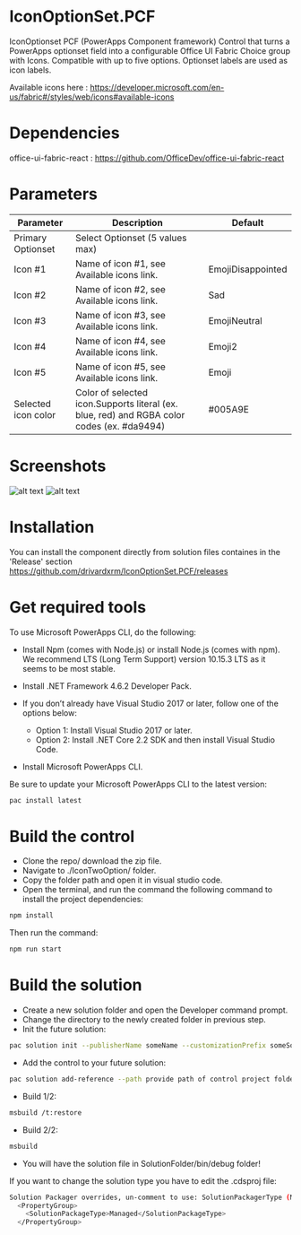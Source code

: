 # IconOptionSet.PCF
IconOptionset PCF (PowerApps Component framework) Control that turns a PowerApps optionset field into a configurable Office UI Fabric Choice group with Icons. Compatible with up to five options. Optionset labels are used as icon labels.

Available icons here : https://developer.microsoft.com/en-us/fabric#/styles/web/icons#available-icons 

# Dependencies
office-ui-fabric-react : https://github.com/OfficeDev/office-ui-fabric-react

# Parameters
| Parameter         | Description                                                                                  | Default     |
|-------------------|----------------------------------------------------------------------------------------------|----------   |
| Primary Optionset  | Select Optionset (5 values max)                                                             |             |
| Icon #1    | Name of icon #1, see Available icons link.                                                         | EmojiDisappointed|
| Icon #2   | Name of icon #2, see Available icons link.                                                         | Sad   |
| Icon #3    | Name of icon #3, see Available icons link.                                                        | EmojiNeutral     |
| Icon #4   | Name of icon #4, see Available icons link.                                                              | Emoji2        |
| Icon #5| Name of icon #5, see Available icons link.    | Emoji      |
| Selected icon color| Color of selected icon.Supports literal (ex. blue, red) and RGBA color codes (ex. #da9494)   | #005A9E      |

# Screenshots
![alt text](https://github.com/drivardxrm/IconOptionSet.PCF/blob/master/IconOptionSet.png?raw=true)
![alt text](https://github.com/drivardxrm/IconOptionSet.PCF/blob/master/iconoptionset.gif?raw=true)

# Installation
You can install the component directly from solution files containes in the 'Release' section
https://github.com/drivardxrm/IconOptionSet.PCF/releases

# Get required tools

To use Microsoft PowerApps CLI, do the following:

* Install Npm (comes with Node.js) or install Node.js (comes with npm). We recommend LTS (Long Term Support) version 10.15.3 LTS as it seems to be most stable.

* Install .NET Framework 4.6.2 Developer Pack.

* If you don’t already have Visual Studio 2017 or later, follow one of the options below:

  * Option 1: Install Visual Studio 2017 or later.
  * Option 2: Install .NET Core 2.2 SDK and then install Visual Studio Code.
* Install Microsoft PowerApps CLI.

Be sure to update your Microsoft PowerApps CLI to the latest version: 
```bash
pac install latest
```
# Build the control

* Clone the repo/ download the zip file.
* Navigate to ./IconTwoOption/ folder.
* Copy the folder path and open it in visual studio code.
* Open the terminal, and run the command the following command to install the project dependencies:
```bash
npm install
```
Then run the command:
```bash
npm run start
```
# Build the solution

* Create a new solution folder and open the Developer command prompt.
* Change the directory to the newly created folder in previous step.
* Init the future solution:
```bash
pac solution init --publisherName someName --customizationPrefix someSolutionPrefix
``` 
* Add the control to your future solution:
```bash
pac solution add-reference --path provide path of control project folder where the pcf.proj is available
``` 
* Build 1/2:
```bash
msbuild /t:restore
``` 
* Build 2/2:
```bash
msbuild
``` 
* You will have the solution file in SolutionFolder/bin/debug folder!

If you want to change the solution type you have to edit the .cdsproj file:
```bash
Solution Packager overrides, un-comment to use: SolutionPackagerType (Managed, Unmanaged, Both)
  <PropertyGroup>
    <SolutionPackageType>Managed</SolutionPackageType>
  </PropertyGroup>

  ```
 
 
